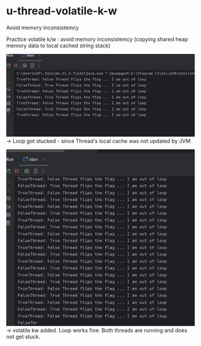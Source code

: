 # u-thread-volatile-k-w
Avoid memory inconsistemcy 

Practice volatile k/w : avoid memory inconsistemcy (copying shared heap memory data to local cached string stack)


![img.png](img.png) -> Loop got stucked - since Thread's local cache was not updated by JVM

![img_1.png](img_1.png) -> volatile kw added. Loop works fine. Both threads are running and does not get stuck.
